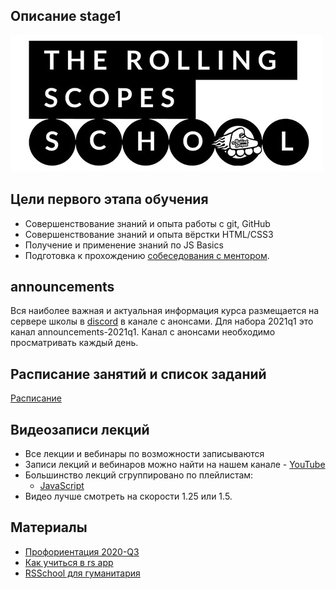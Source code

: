 ## Описание stage1
![](images/description.png)

## Цели первого этапа обучения
- Совершенствование знаний и опыта работы с git, GitHub
- Совершенствование знаний и опыта вёрстки HTML/CSS3 
- Получение и применение знаний по JS Basics
- Подготовка к прохождению [собеседования с ментором](https://docs.rs.school/#/technical-screening).

## announcements 
Вся наиболее важная и актуальная информация курса размещается на сервере школы в [discord](https://discord.gg/zUr7wWYPXE) в канале с анонсами. Для набора 2021q1 это канал announcements-2021q1. Канал с анонсами необходимо просматривать каждый день.

## Расписание занятий и список заданий
[Расписание](https://docs.google.com/spreadsheets/d/1oM2O8DtjC0HodB3j7hcIResaWBw8P18tXkOl1ymelvE/edit#gid=0)

## Видеозаписи лекций
- Все лекции и вебинары по возможности записываются
- Записи лекций и вебинаров можно найти на нашем канале - [YouTube](https://youtube.com/c/rollingscopesschool)
- Большинство лекций сгруппировано по плейлистам:
  - [JavaScript](https://www.youtube.com/playlist?list=PLzLiprpVuH8dBpVvTEqiXve3N0Efat9Z7)
- Видео лучше смотреть на скорости 1.25 или 1.5.

## Материалы
- [Профориентация 2020-Q3](https://youtu.be/pQ0hr5U8RL0)
- [Как учиться в rs app](https://youtu.be/v_69DaeZ7dM)
- [RSSchool для гуманитария](https://youtu.be/mCnOni_mqdk)
